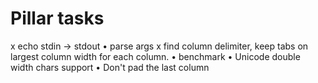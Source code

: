 # Pillar tasks

 x echo stdin -> stdout
 • parse args
 x find column delimiter, keep tabs on largest column width for each column.
 • benchmark
 • Unicode double width chars support
 • Don't pad the last column

